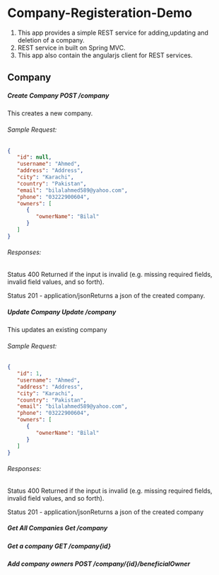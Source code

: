 # Company-Registeration-Demo
1. This app provides a simple REST service for adding,updating and deletion of a company.
2. REST service in built on Spring MVC.
2. This app also contain the angularjs client for REST services.

Company
-------

##### Create Company                    POST /company

This creates a new company.

###### Sample Request:
```json
{
   "id": null,
   "username": "Ahmed",
   "address": "Address",
   "city": "Karachi",
   "country": "Pakistan",
   "email": "bilalahmed589@yahoo.com",
   "phone": "03222900604",
   "owners": [
      {
         "ownerName": "Bilal"
      }
   ]
}
```
###### Responses:

Status 400 Returned if the input is invalid (e.g. missing required fields, invalid field values, and so forth).

Status 201 - application/jsonReturns a json of the created company.

##### Update Company                    Update /company

This updates an existing company

###### Sample Request:
```json
{
   "id": 1,
   "username": "Ahmed",
   "address": "Address",
   "city": "Karachi",
   "country": "Pakistan",
   "email": "bilalahmed589@yahoo.com",
   "phone": "03222900604",
   "owners": [
      {
         "ownerName": "Bilal"
      }
   ]
}
```
###### Responses:

Status 400 Returned if the input is invalid (e.g. missing required fields, invalid field values, and so forth).

Status 201 - application/jsonReturns a json of the created company

##### Get All Companies                 Get /company

##### Get a company                     GET /company{id}

##### Add company owners                POST /company/{id}/beneficialOwner

